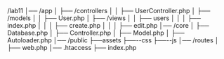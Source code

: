 /lab11
│── /app
│   ├── /controllers
│   │   ├── UserController.php
│   ├── /models
│   │   ├── User.php
│   ├── /views
│   │   ├── users
│   │   │   ├── index.php
│   │   │   ├── create.php
│   │   │   ├── edit.php
│── /core
│   ├── Database.php
│   ├── Controller.php
│   ├── Model.php
│   ├── Autoloader.php
│── /public
    ├──assets
    ├──--css
    ├──--js
│── /routes
│   ├── web.php
│── .htaccess
├── index.php

